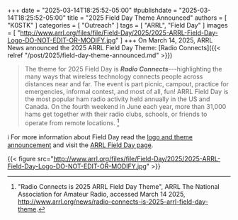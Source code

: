 +++
date = "2025-03-14T18:25:52-05:00"
#publishdate = "2025-03-14T18:25:52-05:00"
title = "2025 Field Day Theme Announced"
authors = [ "K0STK" ]
categories = [ "Outreach" ]
tags = [ "ARRL", "Field Day" ]
images = [ "http://www.arrl.org/files/file/Field-Day/2025/2025-ARRL-Field-Day-Logo-DO-NOT-EDIT-OR-MODIFY.jpg" ]
+++
On March 14, 2025, ARRL News announced the 2025 ARRL Field Day Theme:
[Radio Connects]({{< relref "/post/2025/field-day-theme-announced.md" >}})
<!--more-->

>The theme for 2025 Field Day is ***Radio Connects***---highlighting
>the many ways that wireless technology connects people across distances
>near and far. The event is part picnic, campout, practice for
>emergencies, informal contest, and most of all, fun! ARRL Field Day is
>the most popular ham radio activity held annually in the US and Canada.
>On the fourth weekend in June each year, more than 31,000 hams get
>together with their radio clubs, schools, or friends to operate from
>remote locations. [^1]

[^1]: "Radio Connects is 2025 ARRL Field Day Theme", ARRL The National Association for Amateur Radio, accessed March 14 2025, http://www.arrl.org/news/radio-connects-is-2025-arrl-field-day-theme.

:information_source: For more information about Field Day read the
[logo and theme announcement](http://www.arrl.org/news/radio-connects-is-2025-arrl-field-day-theme)
and visit the
[ARRL Field Day page](https://arrl.org/field-day-theme-announced.md).

{{< figure src="http://www.arrl.org/files/file/Field-Day/2025/2025-ARRL-Field-Day-Logo-DO-NOT-EDIT-OR-MODIFY.jpg" >}}
